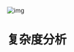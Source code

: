 ![img](https://static001.geekbang.org/resource/image/91/a7/913e0ababe43a2d57267df5c5f0832a7.jpg)

# 复杂度分析

